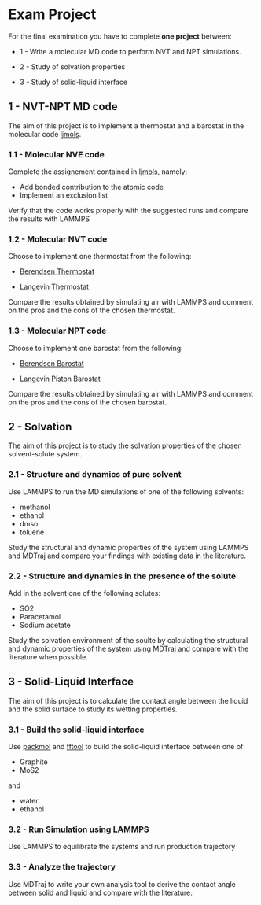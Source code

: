 # Exam Project
For the final examination you have to complete **one project** between:

* 1 -  Write a molecular MD code to perform NVT and NPT simulations.

* 2 - Study of solvation properties 

* 3 - Study of solid-liquid interface 
 

## 1 - NVT-NPT MD code

The aim of this project is to implement a thermostat and a barostat in the molecular code [ljmols](../ljmols/).

### 1.1 - Molecular NVE code

Complete the assignement contained in [ljmols](../ljmols/), namely:
* Add bonded contribution to the atomic code 
* Implement an exclusion list

Verify that the code works properly with the suggested runs and compare the results with LAMMPS

### 1.2 - Molecular NVT code

Choose to implement one thermostat from the following:

* [Berendsen Thermostat](https://doi.org/10.1063/1.448118)

* [Langevin Thermostat]([https://levich.ccny.cuny.edu/koplik/molecular_simulation/AT2.pdf])


Compare the results obtained by simulating air with LAMMPS and comment on the pros and the cons of the chosen thermostat.

### 1.3 - Molecular NPT code

Choose to implement one barostat from the 
following:

* [Berendsen Barostat](https://doi.org/10.1063/1.448118)

* [Langevin Piston Barostat](https://doi.org/10.1063/1.470648)


Compare the results obtained by simulating air with LAMMPS and comment on the pros and the cons of the chosen barostat.

## 2 - Solvation

The aim of this project is to study the solvation properties of the chosen solvent-solute system.

### 2.1 - Structure and dynamics of pure solvent

Use LAMMPS to run the MD simulations of one of the following solvents:

* methanol
* ethanol
* dmso
* toluene

Study the structural and dynamic properties of the system using LAMMPS and MDTraj and compare your findings with existing data in the literature.

### 2.2 - Structure and dynamics in the presence of the solute

Add in the solvent one of the following solutes:

* SO2
* Paracetamol
* Sodium acetate

Study the solvation environment of the soulte by calculating the structural and dynamic properties of the system using MDTraj and compare with the literature when possible. 

## 3 - Solid-Liquid Interface

The aim of this project is to calculate the contact angle between the liquid and the solid  surface to study its wetting properties.

### 3.1 - Build the solid-liquid interface

Use [packmol](https://m3g.github.io/packmol/userguide.shtml) and [fftool](https://github.com/paduagroup/fftool) to build the solid-liquid interface between one of:

* Graphite
* MoS2

and 

* water 
* ethanol

### 3.2 - Run Simulation using LAMMPS

Use LAMMPS to equilibrate the systems and run production trajectory

### 3.3 - Analyze the trajectory

Use MDTraj to write your own analysis tool to derive the contact angle between solid and liquid and compare with the literature.

